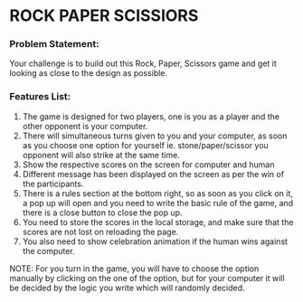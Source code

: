 # ROCK PAPER SCISSIORS 
### Problem Statement:

Your challenge is to build out this Rock, Paper, Scissors game and get it looking as close to the design as possible.

### Features List:

1. The game is designed for two players, one is you as a player and the other opponent is your computer.
2. There will simultaneous turns given to you and your computer, as soon as you choose one option for yourself ie. stone/paper/scissor you opponent will also strike at the same time.
3. Show the respective scores on the screen for computer and human
4. Different message has been displayed on the screen as per the win of the participants.
5. There is a rules section at the bottom right, so as soon as you click on it, a pop up will open and you need to write the basic rule of the game, and there is a close button to close the pop up.
6. You need to store the scores in the local storage, and make sure that the scores are not lost on reloading the page.
7. You also need to show celebration animation if the human wins against the computer.

NOTE: For you turn in the game, you will have to choose the option manually by clicking on the one of the option, but for your computer it will be decided by the logic you write which will randomly decided.

